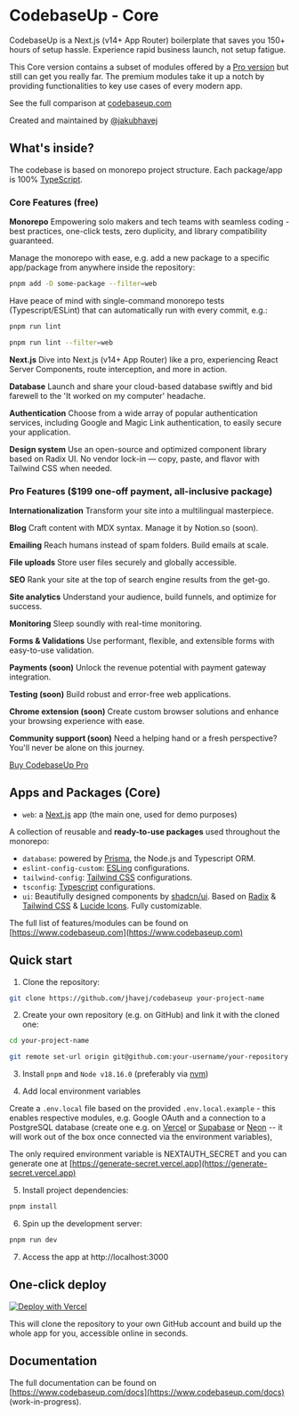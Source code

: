 # CodebaseUp - Core

CodebaseUp is a Next.js (v14+ App Router) boilerplate that saves you 150+ hours
of setup hassle. Experience rapid business launch, not setup fatigue.

This Core version contains a subset of modules offered by a
[Pro version](https://www.codebaseup.com/en/pricing) but still can get you
really far. The premium modules take it up a notch by providing functionalities
to key use cases of every modern app.

See the full comparison at
[codebaseup.com](https://www.codebaseup.com/en/pricing)

Created and maintained by [@jakubhavej](https://twitter.com/jakubhavej)

## What's inside?

The codebase is based on monorepo project structure. Each package/app is 100%
[TypeScript](https://www.typescriptlang.org/).

### Core Features (free)

**Monorepo** Empowering solo makers and tech teams with seamless coding - best
practices, one-click tests, zero duplicity, and library compatibility
guaranteed.

Manage the monorepo with ease, e.g. add a new package to a specific app/package
from anywhere inside the repository:

```sh
pnpm add -D some-package --filter=web
```

Have peace of mind with single-command monorepo tests (Typescript/ESLint) that
can automatically run with every commit, e.g.:

```sh
pnpm run lint
```

```sh
pnpm run lint --filter=web
```

**Next.js** Dive into Next.js (v14+ App Router) like a pro, experiencing React
Server Components, route interception, and more in action.

**Database** Launch and share your cloud-based database swiftly and bid farewell
to the 'It worked on my computer' headache.

**Authentication** Choose from a wide array of popular authentication services,
including Google and Magic Link authentication, to easily secure your
application.

**Design system** Use an open-source and optimized component library based on
Radix UI. No vendor lock-in — copy, paste, and flavor with Tailwind CSS when
needed.

### Pro Features ($199 one-off payment, all-inclusive package)

**Internationalization** Transform your site into a multilingual masterpiece.

**Blog** Craft content with MDX syntax. Manage it by Notion.so (soon).

**Emailing** Reach humans instead of spam folders. Build emails at scale.

**File uploads** Store user files securely and globally accessible.

**SEO** Rank your site at the top of search engine results from the get-go.

**Site analytics** Understand your audience, build funnels, and optimize for
success.

**Monitoring** Sleep soundly with real-time monitoring.

**Forms & Validations** Use performant, flexible, and extensible forms with
easy-to-use validation.

**Payments (soon)** Unlock the revenue potential with payment gateway
integration.

**Testing (soon)** Build robust and error-free web applications.

**Chrome extension (soon)** Create custom browser solutions and enhance your
browsing experience with ease.

**Community support (soon)** Need a helping hand or a fresh perspective? You'll
never be alone on this journey.

[Buy CodebaseUp Pro](https://www.codebaseup.com/en/pricing)

## Apps and Packages (Core)

- `web`: a [Next.js](https://nextjs.org/) app (the main one, used for demo
  purposes)

A collection of reusable and **ready-to-use packages** used throughout the
monorepo:

- `database`: powered by [Prisma](https://www.prisma.io/), the Node.js and
  Typescript ORM.
- `eslint-config-custom`: [ESLing](https://eslint.org/) configurations.
- `tailwind-config`: [Tailwind CSS](https://tailwindcss.com/) configurations.
- `tsconfig`: [Typescript](https://www.typescriptlang.org/) configurations.
- `ui`: Beautifully designed components by [shadcn/ui](https://ui.shadcn.com/).
  Based on [Radix](https://www.radix-ui.com/) &
  [Tailwind CSS](https://tailwindcss.com/) &
  [Lucide Icons](https://lucide.dev/). Fully customizable.

The full list of features/modules can be found on
[https://www.codebaseup.com](https://www.codebaseup.com)

## Quick start

1. Clone the repository:

```sh
git clone https://github.com/jhavej/codebaseup your-project-name
```

2. Create your own repository (e.g. on GitHub) and link it with the cloned one:

```sh
cd your-project-name

git remote set-url origin git@github.com:your-username/your-repository.git
```

3. Install `pnpm` and `Node v18.16.0` (preferably via
   [nvm](https://github.com/nvm-sh))

4. Add local environment variables

Create a `.env.local` file based on the provided `.env.local.example` - this
enables respective modules, e.g. Google OAuth and a connection to a PostgreSQL
database (create one e.g. on [Vercel](https://vercel.com/storage/postgres) or
[Supabase](https://supabase.com/) or [Neon](https://neon.tech) -- it will work
out of the box once connected via the environment variables),

The only required environment variable is NEXTAUTH_SECRET and you can generate
one at [https://generate-secret.vercel.app](https://generate-secret.vercel.app)

5. Install project dependencies:

```sh
pnpm install
```

6. Spin up the development server:

```sh
pnpm run dev
```

7. Access the app at http://localhost:3000

## One-click deploy

[![Deploy with Vercel](https://vercel.com/button)](https://bit.ly/codebaseup-deploy)

This will clone the repository to your own GitHub account and build up the whole
app for you, accessible online in seconds.

## Documentation

The full documentation can be found on
[https://www.codebaseup.com/docs](https://www.codebaseup.com/docs)
(work-in-progress).
